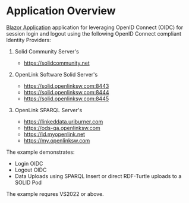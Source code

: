 # Application Overview

[Blazor Application](https://learn.microsoft.com/en-us/aspnet/core/blazor/?view=aspnetcore-6.0) application for leveraging OpenID Connect (OIDC) for session login and logout using the following OpenID Connect compliant Identity Providers:

1. Solid Community Server's 
    - https://solidcommunity.net

2. OpenLink Software Solid Server's  
    - https://solid.openlinksw.com:8443
    - https://solid.openlinksw.com:8444
    - https://solid.openlinksw.com:8445

3. OpenLink SPARQL Server's
    - https://linkeddata.uriburner.com
    - https://ods-qa.openlinksw.com
    - https://id.myopenlink.net
    - https://my.openlinksw.com

The example demonstrates:
 - Login OIDC
 - Logout OIDC
 - Data Uploads using SPARQL Insert or direct RDF-Turtle uploads to a SOLID Pod


The example requres VS2022 or above.
